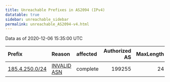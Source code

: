 ```yaml
---
title: Unreachable Prefixes in AS2094 (IPv4)
datatable: true
sidebar: unreachable_sidebar
permalink: unreachable_AS2094-v4.html
---
```


Data as of 2020-12-06 15:35:00 UTC


<div class="datatable-begin"></div>

| Prefix                                                 | Reason                                                                                               | affected   |   Authorized AS |   MaxLength | Anchor                                         |   unreachable /24s |
|:-------------------------------------------------------|:-----------------------------------------------------------------------------------------------------|:-----------|----------------:|------------:|:-----------------------------------------------|-------------------:|
| [185.4.250.0/24](https://stat.ripe.net/185.4.250.0/24) | [INVALID ASN](https://rpki-validator.ripe.net/announcement-preview?asn=AS2094&prefix=185.4.250.0/24) | complete   |          199255 |          24 | [RIPE](unreachable_RIPE_NCC_RPKI_Root-v4.html) |                  1 |

<div class="datatable-end"></div>
